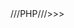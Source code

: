 <html>
<head>
///PHP///>>>
<title>"this is my name :fails "php"francis Simon? Webcam ;<title/>
# Africansemester.com
{{{{Join? #40_teat#}}}}
<new>failed"csv"the great life"csv"<new/>
+40_teat
=(40÷teat×4=40teat2)
=4g#{hybrid}
$ _ja name  <Javascript>play the video /=great life I m #40_teat ;<Javascript/>
<c++>
[<<into.free download^/// at the;>=@francis48>>]
<c++/>
<head/>

<back>
<ja>costume contest is 50th anniversary of my favorite  <ja/>
C#
<c>open the file "ssc"great life "ssc"<c/>
"Home web"
H+?=40teat(great life is complete without any problem with the new one of my favorite people /h+
<project>new my computer ^^40_teat^^, I would be great if we can get a free company  $keepgitlab $<project>
<h1>great life  <h1/>
<h2>great life  <h2/>
<h3>great life  <h3/>
///PHP///<<<
<back/>
<html/>
